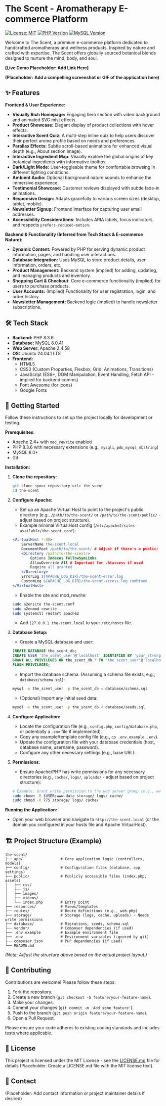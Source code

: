 # The Scent - Aromatherapy E-commerce Platform

[![License: MIT](https://img.shields.io/badge/License-MIT-yellow.svg)](https://opensource.org/licenses/MIT) <!-- Example badge -->
[![PHP Version](https://img.shields.io/badge/PHP-8.3.6-blue.svg)](https://www.php.net/) <!-- Example badge -->
[![MySQL Version](https://img.shields.io/badge/MySQL-8.0.41-orange.svg)](https://www.mysql.com/) <!-- Example badge -->

Welcome to The Scent, a premium e-commerce platform dedicated to handcrafted aromatherapy and wellness products. Inspired by nature and crafted with expertise, The Scent offers globally sourced botanical blends designed to nurture the mind, body, and soul.

**[Live Demo Placeholder: Add Link Here]**

**(Placeholder: Add a compelling screenshot or GIF of the application here)**

## ✨ Features

**Frontend & User Experience:**

*   **Visually Rich Homepage:** Engaging hero section with video background and animated SVG mist effects.
*   **Product Showcase:** Elegant display of product collections with hover effects.
*   **Interactive Scent Quiz:** A multi-step inline quiz to help users discover their perfect aroma profile based on needs and preferences.
*   **Parallax Effects:** Subtle scroll-based animations for enhanced visual depth (e.g., About section image).
*   **Interactive Ingredient Map:** Visually explore the global origins of key botanical ingredients with informative tooltips.
*   **Dark/Light Mode:** User-toggleable theme for comfortable browsing in different lighting conditions.
*   **Ambient Audio:** Optional background nature sounds to enhance the immersive experience.
*   **Testimonial Showcase:** Customer reviews displayed with subtle fade-in animations.
*   **Responsive Design:** Adapts gracefully to various screen sizes (desktop, tablet, mobile).
*   **Newsletter Signup:** Frontend interface for capturing user email addresses.
*   **Accessibility Considerations:** Includes ARIA labels, focus indicators, and respects `prefers-reduced-motion`.

**Backend & Functionality (Inferred from Tech Stack & E-commerce Nature):**

*   **Dynamic Content:** Powered by PHP for serving dynamic product information, pages, and handling user interactions.
*   **Database Integration:** Uses MySQL to store product details, user information, orders, etc.
*   **Product Management:** Backend system (implied) for adding, updating, and managing products and inventory.
*   **Shopping Cart & Checkout:** Core e-commerce functionality (implied) for users to purchase products.
*   **User Accounts:** (Implied) Functionality for user registration, login, and order history.
*   **Newsletter Management:** Backend logic (implied) to handle newsletter subscriptions.

## 🛠️ Tech Stack

*   **Backend:** PHP 8.3.6
*   **Database:** MySQL 8.0.41
*   **Web Server:** Apache 2.4.58
*   **OS:** Ubuntu 24.04.1 LTS
*   **Frontend:**
    *   HTML5
    *   CSS3 (Custom Properties, Flexbox, Grid, Animations, Transitions)
    *   JavaScript (ES6+, DOM Manipulation, Event Handling, Fetch API - implied for backend comms)
    *   Font Awesome (for icons)
    *   Google Fonts

## 🚀 Getting Started

Follow these instructions to set up the project locally for development or testing.

**Prerequisites:**

*   Apache 2.4+ with `mod_rewrite` enabled
*   PHP 8.3.6 with necessary extensions (e.g., `mysqli`, `pdo_mysql`, `mbstring`)
*   MySQL 8.0+
*   Git

**Installation:**

1.  **Clone the repository:**
    ```bash
    git clone <your-repository-url> the-scent
    cd the-scent
    ```

2.  **Configure Apache:**
    *   Set up an Apache Virtual Host to point to the project's public directory (e.g., `/path/to/the-scent/` or `/path/to/the-scent/public/` - adjust based on project structure).
    *   Example minimal VirtualHost config (`/etc/apache2/sites-available/the-scent.conf`):
      ```apache
      <VirtualHost *:80>
          ServerName the-scent.local
          DocumentRoot /path/to/the-scent/ # Adjust if there's a public/ subfolder
          <Directory /path/to/the-scent/>
              Options Indexes FollowSymLinks
              AllowOverride All # Important for .htaccess if used
              Require all granted
          </Directory>
          ErrorLog ${APACHE_LOG_DIR}/the-scent-error.log
          CustomLog ${APACHE_LOG_DIR}/the-scent-access.log combined
      </VirtualHost>
      ```
    *   Enable the site and mod_rewrite:
      ```bash
      sudo a2ensite the-scent.conf
      sudo a2enmod rewrite
      sudo systemctl restart apache2
      ```
    *   Add `127.0.0.1 the-scent.local` to your `/etc/hosts` file.

3.  **Database Setup:**
    *   Create a MySQL database and user:
      ```sql
      CREATE DATABASE the_scent_db;
      CREATE USER 'the_scent_user'@'localhost' IDENTIFIED BY 'your_strong_password';
      GRANT ALL PRIVILEGES ON the_scent_db.* TO 'the_scent_user'@'localhost';
      FLUSH PRIVILEGES;
      ```
    *   Import the database schema. (Assuming a schema file exists, e.g., `database/schema.sql`):
      ```bash
      mysql -u the_scent_user -p the_scent_db < database/schema.sql
      ```
    *   (Optional) Import any initial seed data:
      ```bash
      mysql -u the_scent_user -p the_scent_db < database/seeds.sql
      ```

4.  **Configure Application:**
    *   Locate the configuration file (e.g., `config.php`, `config/database.php`, or potentially a `.env` file if implemented).
    *   Copy any example/template config file (e.g., `cp .env.example .env`).
    *   Update the configuration file with your database credentials (host, database name, username, password).
    *   Configure any other necessary settings (e.g., base URL).

5.  **Permissions:**
    *   Ensure Apache/PHP has write permissions for any necessary directories (e.g., `cache/`, `logs/`, `uploads/` - adjust based on project structure):
      ```bash
      # Example: Grant write permission to the web server group (e.g., www-data)
      sudo chown -R $USER:www-data storage/ logs/ cache/
      sudo chmod -R 775 storage/ logs/ cache/
      ```

**Running the Application:**

*   Open your web browser and navigate to `http://the-scent.local` (or the domain you configured in your hosts file and Apache VirtualHost).

## 🏗️ Project Structure (Example)

```
the-scent/
├── app/                 # Core application logic (controllers, models)
├── config/              # Configuration files (database, app settings)
├── public/              # Publicly accessible files (index.php, assets)
│   ├── css/
│   ├── js/
│   ├── images/
│   ├── videos/
│   └── index.php        # Entry point
├── resources/           # Views/templates
├── routes/              # Route definitions (e.g., web.php)
├── storage/             # Storage (logs, cache, uploads) - Needs write permissions
├── database/            # Migrations, seeds, schema.sql
├── vendor/              # Composer dependencies (if used)
├── .env.example         # Example environment file
├── .env                 # Environment variables (ignored by git)
├── composer.json        # PHP dependencies (if used)
└── README.md
```
*(Note: Adjust the structure above based on the actual project layout.)*

## 🤝 Contributing

Contributions are welcome! Please follow these steps:

1.  Fork the repository.
2.  Create a new branch (`git checkout -b feature/your-feature-name`).
3.  Make your changes.
4.  Commit your changes (`git commit -m 'Add some feature'`).
5.  Push to the branch (`git push origin feature/your-feature-name`).
6.  Open a Pull Request.

Please ensure your code adheres to existing coding standards and includes tests where applicable.

## 📜 License

This project is licensed under the MIT License - see the [LICENSE.md](LICENSE.md) file for details (Placeholder: Create a LICENSE.md file with the MIT license text).

## 📧 Contact

(Placeholder: Add contact information or project maintainer details if desired)
